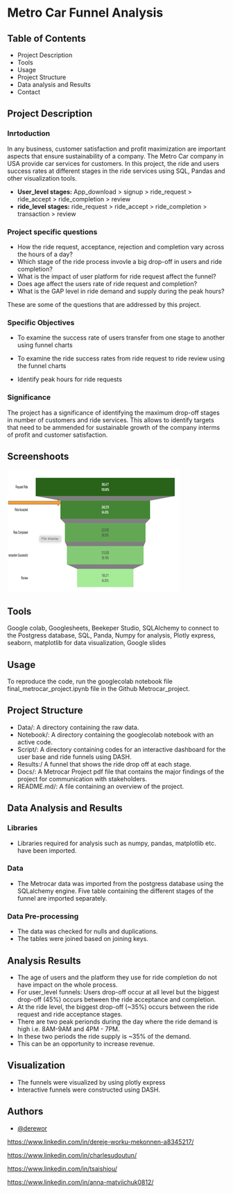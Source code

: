 
# Metro Car Funnel Analysis
## Table of Contents
- Project Description
- Tools
- Usage
- Project Structure
- Data analysis and Results
- Contact

## Project Description
### Inrtoduction
In any business, customer satisfaction and profit maximization are important aspects that ensure sustainability of a company. The Metro Car company in USA provide car services for customers. In this project, the ride and users success rates at different stages in the ride services using SQL, Pandas and other visualization tools.
- **User_level stages:** App_download > signup > ride_request > ride_accept > ride_completion > review
- **ride_level stages:** ride_request > ride_accept > ride_completion > transaction > review 
### Project specific questions
- How the ride request, acceptance, rejection and completion vary across the hours of a day?
- Which stage of the ride process invovle a big drop-off in users and ride completion?
- What is the impact of user platform for ride request affect the funnel?
- Does age affect the users rate of ride request and completion?
- What is the GAP level in ride demand and supply during the peak hours?

These are some of the questions that are addressed by this project.

### Specific Objectives

- To examine the success rate of users transfer from one stage to another using funnel charts

- To examine the ride success rates from ride request to ride review using the funnel charts

- Identify peak hours for ride requests 

### Significance
The project has a significance of identifying the maximum drop-off stages in number of customers and ride services. This allows to identify targets that need to be ammended for sustainable growth of the company interms of profit and customer satisfaction.


## Screenshoots

![Metrocar-project](https://github.com/derewor/Metrocar-Project/blob/main/Results/Ride%20Funnel.png)

## Tools
Google colab, 
Googlesheets, 
Beekeper Studio,
SQLAlchemy to connect to the Postgress database,
SQL, 
Panda, 
Numpy for analysis,
Plotly express, 
seaborn, 
matplotlib for data visualization,
Google slides


## Usage

To reproduce the code, run the googlecolab notebook file final_metrocar_project.ipynb file in the Github Metrocar_project. 


## Project Structure
- Data/: A directory containing the raw data.
- Notebook/: A directory containing the googlecolab notebook with an active code.
- Script/: A directory containing codes for an interactive dashboard for the user base and ride funnels using DASH.
- Results:/ A funnel that shows the ride drop off at each stage.
- Docs/: A Metrocar Project pdf file that contains the major findings of the project for communication with stakeholders.
- README.md/: A file containing an overview of the project.
## Data Analysis and Results
### Libraries
- Libraries required for analysis such as numpy, pandas, matplotlib etc. have been imported.
### Data
- The Metrocar data was imported from the postgress database using the SQLalchemy engine. Five table containing the different stages of the funnel are imported separately.
### Data Pre-processing
- The data was checked for nulls and duplications.
- The tables were joined based on joining keys.
## Analysis Results
- The age of users and the platform they use for ride completion do not have impact on the whole process.
- For user_level funnels: Users drop-off occur at all level but the biggest drop-off (45%) occurs between the ride acceptance and completion.
- At the ride level, the biggest drop-off (~35%) occurs between the ride request and ride acceptance stages.
- There are two peak perionds during the day where the ride demand is high i.e. 8AM-9AM and 4PM - 7PM.
- In these two periods the ride supply is ~35% of the demand. 
- This can be an opportunity to increase revenue.
## Visualization
- The funnels were visualized by using plotly express
- Interactive funnels were constructed using DASH. 
## Authors

- [@derewor](https://github.com/derewor/TravelTide_Customer_Segmentation_projecte)

https://www.linkedin.com/in/dereje-worku-mekonnen-a8345217/

https://www.linkedin.com/in/charlesudoutun/

https://www.linkedin.com/in/tsaishiou/

https://www.linkedin.com/in/anna-matviichuk0812/
